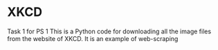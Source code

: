 # XKCD
Task 1 for PS 1
This is a Python code for downloading all the image files from the website of XKCD. 
It is an example of web-scraping
